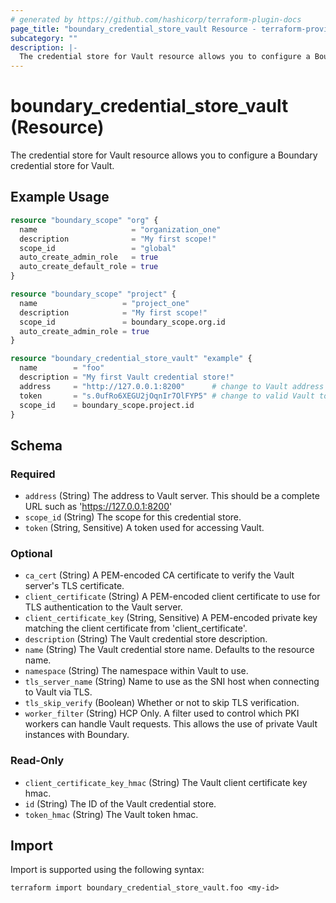 ```yaml
---
# generated by https://github.com/hashicorp/terraform-plugin-docs
page_title: "boundary_credential_store_vault Resource - terraform-provider-boundary"
subcategory: ""
description: |-
  The credential store for Vault resource allows you to configure a Boundary credential store for Vault.
---
```


# boundary_credential_store_vault (Resource)

The credential store for Vault resource allows you to configure a Boundary credential store for Vault.

## Example Usage

```terraform
resource "boundary_scope" "org" {
  name                     = "organization_one"
  description              = "My first scope!"
  scope_id                 = "global"
  auto_create_admin_role   = true
  auto_create_default_role = true
}

resource "boundary_scope" "project" {
  name                   = "project_one"
  description            = "My first scope!"
  scope_id               = boundary_scope.org.id
  auto_create_admin_role = true
}

resource "boundary_credential_store_vault" "example" {
  name        = "foo"
  description = "My first Vault credential store!"
  address     = "http://127.0.0.1:8200"      # change to Vault address
  token       = "s.0ufRo6XEGU2jOqnIr7OlFYP5" # change to valid Vault token
  scope_id    = boundary_scope.project.id
}
```

<!-- schema generated by tfplugindocs -->
## Schema

### Required

- `address` (String) The address to Vault server. This should be a complete URL such as 'https://127.0.0.1:8200'
- `scope_id` (String) The scope for this credential store.
- `token` (String, Sensitive) A token used for accessing Vault.

### Optional

- `ca_cert` (String) A PEM-encoded CA certificate to verify the Vault server's TLS certificate.
- `client_certificate` (String) A PEM-encoded client certificate to use for TLS authentication to the Vault server.
- `client_certificate_key` (String, Sensitive) A PEM-encoded private key matching the client certificate from 'client_certificate'.
- `description` (String) The Vault credential store description.
- `name` (String) The Vault credential store name. Defaults to the resource name.
- `namespace` (String) The namespace within Vault to use.
- `tls_server_name` (String) Name to use as the SNI host when connecting to Vault via TLS.
- `tls_skip_verify` (Boolean) Whether or not to skip TLS verification.
- `worker_filter` (String) HCP Only. A filter used to control which PKI workers can handle Vault requests. This allows the use of private Vault instances with Boundary.

### Read-Only

- `client_certificate_key_hmac` (String) The Vault client certificate key hmac.
- `id` (String) The ID of the Vault credential store.
- `token_hmac` (String) The Vault token hmac.

## Import

Import is supported using the following syntax:

```shell
terraform import boundary_credential_store_vault.foo <my-id>
```

